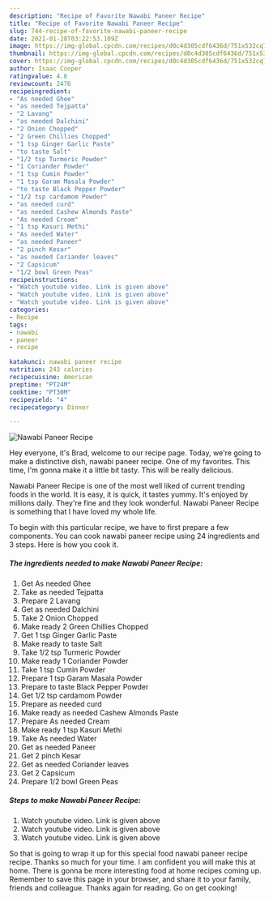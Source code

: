```yaml
---
description: "Recipe of Favorite Nawabi Paneer Recipe"
title: "Recipe of Favorite Nawabi Paneer Recipe"
slug: 744-recipe-of-favorite-nawabi-paneer-recipe
date: 2021-01-28T03:22:53.109Z
image: https://img-global.cpcdn.com/recipes/d0c4d305cdf6436d/751x532cq70/nawabi-paneer-recipe-recipe-main-photo.jpg
thumbnail: https://img-global.cpcdn.com/recipes/d0c4d305cdf6436d/751x532cq70/nawabi-paneer-recipe-recipe-main-photo.jpg
cover: https://img-global.cpcdn.com/recipes/d0c4d305cdf6436d/751x532cq70/nawabi-paneer-recipe-recipe-main-photo.jpg
author: Isaac Cooper
ratingvalue: 4.6
reviewcount: 2476
recipeingredient:
- "As needed Ghee"
- "as needed Tejpatta"
- "2 Lavang"
- "as needed Dalchini"
- "2 Onion Chopped"
- "2 Green Chillies Chopped"
- "1 tsp Ginger Garlic Paste"
- "to taste Salt"
- "1/2 tsp Turmeric Powder"
- "1 Coriander Powder"
- "1 tsp Cumin Powder"
- "1 tsp Garam Masala Powder"
- "to taste Black Pepper Powder"
- "1/2 tsp cardamom Powder"
- "as needed curd"
- "as needed Cashew Almonds Paste"
- "As needed Cream"
- "1 tsp Kasuri Methi"
- "As needed Water"
- "as needed Paneer"
- "2 pinch Kesar"
- "as needed Coriander leaves"
- "2 Capsicum"
- "1/2 bowl Green Peas"
recipeinstructions:
- "Watch youtube video. Link is given above"
- "Watch youtube video. Link is given above"
- "Watch youtube video. Link is given above"
categories:
- Recipe
tags:
- nawabi
- paneer
- recipe

katakunci: nawabi paneer recipe 
nutrition: 243 calories
recipecuisine: American
preptime: "PT24M"
cooktime: "PT30M"
recipeyield: "4"
recipecategory: Dinner

---
```



![Nawabi Paneer Recipe](https://img-global.cpcdn.com/recipes/d0c4d305cdf6436d/751x532cq70/nawabi-paneer-recipe-recipe-main-photo.jpg)

Hey everyone, it's Brad, welcome to our recipe page. Today, we're going to make a distinctive dish, nawabi paneer recipe. One of my favorites. This time, I'm gonna make it a little bit tasty. This will be really delicious.



Nawabi Paneer Recipe is one of the most well liked of current trending foods in the world. It is easy, it is quick, it tastes yummy. It's enjoyed by millions daily. They're fine and they look wonderful. Nawabi Paneer Recipe is something that I have loved my whole life.


To begin with this particular recipe, we have to first prepare a few components. You can cook nawabi paneer recipe using 24 ingredients and 3 steps. Here is how you cook it.

<!--inarticleads1-->

##### The ingredients needed to make Nawabi Paneer Recipe:

1. Get As needed Ghee
1. Take as needed Tejpatta
1. Prepare 2 Lavang
1. Get as needed Dalchini
1. Take 2 Onion Chopped
1. Make ready 2 Green Chillies Chopped
1. Get 1 tsp Ginger Garlic Paste
1. Make ready to taste Salt
1. Take 1/2 tsp Turmeric Powder
1. Make ready 1 Coriander Powder
1. Take 1 tsp Cumin Powder
1. Prepare 1 tsp Garam Masala Powder
1. Prepare to taste Black Pepper Powder
1. Get 1/2 tsp cardamom Powder
1. Prepare as needed curd
1. Make ready as needed Cashew Almonds Paste
1. Prepare As needed Cream
1. Make ready 1 tsp Kasuri Methi
1. Take As needed Water
1. Get as needed Paneer
1. Get 2 pinch Kesar
1. Get as needed Coriander leaves
1. Get 2 Capsicum
1. Prepare 1/2 bowl Green Peas




<!--inarticleads2-->

##### Steps to make Nawabi Paneer Recipe:

1. Watch youtube video. Link is given above
1. Watch youtube video. Link is given above
1. Watch youtube video. Link is given above




So that is going to wrap it up for this special food nawabi paneer recipe recipe. Thanks so much for your time. I am confident you will make this at home. There is gonna be more interesting food at home recipes coming up. Remember to save this page in your browser, and share it to your family, friends and colleague. Thanks again for reading. Go on get cooking!
